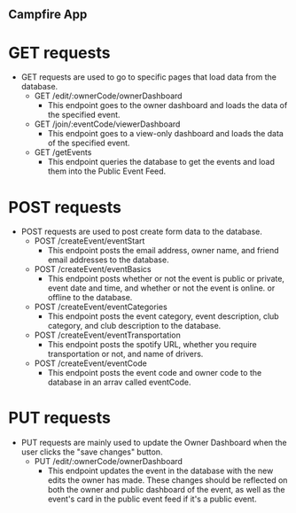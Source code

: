 ## Campfire App 

# GET requests
* GET requests are used to go to specific pages that load data from the database.
    * GET /edit/:ownerCode/ownerDashboard
        * This endpoint goes to the owner dashboard and loads the data of the specified event.
    * GET /join/:eventCode/viewerDashboard
        *  This endpoint goes to a view-only dashboard and loads the data  of the specified event.
    * GET /getEvents
        * This endpoint queries the database to get the events and load them into the Public Event Feed.


# POST requests
* POST requests are used to post create form data to the database.
    *   POST /createEvent/eventStart
        * This endpoint posts the email address, owner name, and friend email addresses to the database.
    *   POST /createEvent/eventBasics
        * This endpoint posts whether or not the event is public or private, event date and time, and whether or not the event is online. or offline to the database.
    *   POST /createEvent/eventCategories  
        * This endpoint posts the event category, event description, club category, and club description to the database. 
    *   POST /createEvent/eventTransportation
        * This endpoint posts the spotify URL, whether you require transportation or not, and name of drivers.
    *   POST /createEvent/eventCode
        * This endpoint posts the event code and owner code to the database in an arrav called eventCode.


# PUT requests
* PUT requests are mainly used to update the Owner Dashboard when the user clicks the "save changes" button. 
    *  PUT /edit/:ownerCode/ownerDashboard
        * This endpoint updates the event in the database with the new edits the owner has made. These changes should be reflected on both the owner and public dashboard of the event, as well as the event's card in the public event feed if it's a public event.
